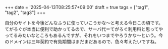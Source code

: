 +++
date = '2025-04-13T08:25:57+09:00'
draft = true
tags = ["tag1", "tag2", "tag3"]
+++


自分のサイトを今後どんなふうに使っていこうかな〜と考える今日この頃です。てがろぐが本当に便利で助かってるので、サーバ代＝てがろぐ利用料と思ってやってるみたいなところもあるんですが、それをいつまでやろうかな〜という。今のドメインは三年契約で有効期間はまだまだあるので、色々考えたいですね。

